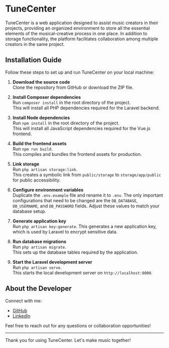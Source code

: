 # TuneCenter

TuneCenter is a web application designed to assist music creators in their projects, providing an organized environment to store all the essential elements of the musical-creative process in one place. In addition to storage functionality, the platform facilitates collaboration among multiple creators in the same project.

## Installation Guide

Follow these steps to set up and run TuneCenter on your local machine:

1. **Download the source code**  
   Clone the repository from GitHub or download the ZIP file.

2. **Install Composer dependencies**  
   Run `composer install` in the root directory of the project.  
   This will install all PHP dependencies required for the Laravel backend.

3. **Install Node dependencies**  
   Run `npm install` in the root directory of the project.  
   This will install all JavaScript dependencies required for the Vue.js frontend.

4. **Build the frontend assets**  
   Run `npm run build`.  
   This compiles and bundles the frontend assets for production.

5. **Link storage**  
   Run `php artisan storage:link`.  
   This creates a symbolic link from `public/storage` to `storage/app/public` for public accessibility.

6. **Configure environment variables**  
   Duplicate the `.env.example` file and rename it to `.env`. The only important configurations that need to be changed are the `DB_DATABASE`, `DB_USERNAME`, and `DB_PASSWORD` fields. Adjust these values to match your database setup.

7. **Generate application key**  
    Run `php artisan key:generate`.
    This generates a new application key, which is used by Laravel to encrypt sensitive data.

8. **Run database migrations**  
   Run `php artisan migrate`.  
   This sets up the database tables required by the application.

9. **Start the Laravel development server**  
   Run `php artisan serve`.  
   This starts the local development server on `http://localhost:8000`.

## About the Developer

Connect with me:

- [GitHub](https://github.com/juanburillo)
- [LinkedIn](https://linkedin.com/in/juan-burillo)

Feel free to reach out for any questions or collaboration opportunities!

---

Thank you for using TuneCenter. Let's make music together!
